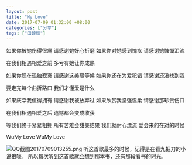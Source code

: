 ```yaml
---
layout: post
title: "My Love"
date: 2017-07-09 01:32:00 +08:00
categories: ["分享"]
tags: ["田馥甄"]
---
```


 

如果你被她伤得很痛
请感谢她好心折磨
如果你对她感到愧疚
请感谢她慷慨泪流

在我们相遇相爱之前
多亏有她让你成熟

如果你现在孤独寂寞
请感谢这美丽等候
如果你还在为爱犯错
请感谢还没找到我

要走完每个曲折路口
我们才懂爱是什么

如果庆幸我值得拥有
请感谢我被放弃过
如果欣赏我坚强温柔
请感谢那珍贵伤口

在我们相遇相爱之后
遗憾都会变成收获

等我们终于紧紧相拥
所有苦难会甜美结果
我们就耐心漂流
爱会来的在对的时候

Wu~~My Love Wu~~My Love


![QQ截图20170709013255.png][1]
听这首歌最多的时候，记得是在看九把刀的小说狼嚎。
所以每次听到这首歌就会想到那本书，还有那段看书的时光。

  [1]: https://xy07-1251893119.costj.myqcloud.com/2017/07/09/1251695645.png